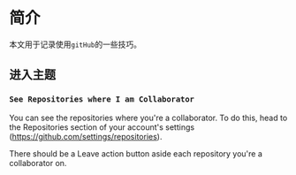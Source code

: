 # 简介

本文用于记录使用`gitHub`的一些技巧。

## 进入主题

### `See Repositories where I am Collaborator`

You can see the repositories where you're a collaborator. To do this, head to the Repositories section of your account's settings (https://github.com/settings/repositories).

There should be a Leave action button aside each repository you're a collaborator on.
